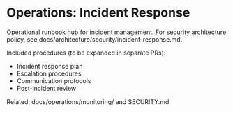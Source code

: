 # Operations: Incident Response

Operational runbook hub for incident management. For security architecture policy, see docs/architecture/security/incident-response.md.

Included procedures (to be expanded in separate PRs):
- Incident response plan
- Escalation procedures
- Communication protocols
- Post-incident review

Related: docs/operations/monitoring/ and SECURITY.md


